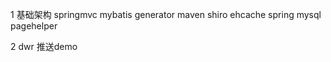 1 基础架构   springmvc   mybatis  generator  maven  shiro   ehcache   spring   mysql  pagehelper

2 dwr 推送demo